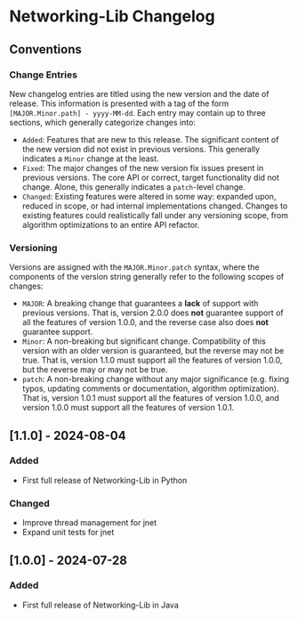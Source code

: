 # Networking-Lib Changelog

## Conventions
### Change Entries
New changelog entries are titled using the new version and the date of release. This information is
presented with a tag of the form `[MAJOR.Minor.path] - yyyy-MM-dd`. Each entry may contain up to
three sections, which generally categorize changes into:
* `Added`: Features that are new to this release. The significant content of the new version did
  not exist in previous versions. This generally indicates a `Minor` change at the least.
* `Fixed`: The major changes of the new version fix issues present in previous versions. The core
  API or correct, target functionality did not change. Alone, this generally indicates a
  `patch`-level change.
* `Changed`: Existing features were altered in some way: expanded upon, reduced in scope, or
  had internal implementations changed. Changes to existing features could realistically fall
  under any versioning scope, from algorithm optimizations to an entire API refactor.

### Versioning
Versions are assigned with the `MAJOR.Minor.patch` syntax, where the components of the version
string generally refer to the following scopes of changes:
* `MAJOR`: A breaking change that guarantees a **lack** of support with previous versions.
  That is, version 2.0.0 does **not** guarantee support of all the features of version 1.0.0, and
  the reverse case also does **not** guarantee support.
* `Minor`: A non-breaking but significant change. Compatibility of this version with an older
  version is guaranteed, but the reverse may not be true. That is, version 1.1.0 must support all
  the features of version 1.0.0, but the reverse may or may not be true.
* `patch`: A non-breaking change without any major significance (e.g. fixing typos, updating
  comments or documentation, algorithm optimization). That is, version 1.0.1 must support all the
  features of version 1.0.0, and version 1.0.0 must support all the features of version 1.0.1.
  
## [1.1.0] - 2024-08-04
### Added
* First full release of Networking-Lib in Python
### Changed
* Improve thread management for jnet
* Expand unit tests for jnet

## [1.0.0] - 2024-07-28
### Added
* First full release of Networking-Lib in Java
